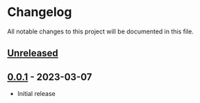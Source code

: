 # Changelog

All notable changes to this project will be documented in this file.

## [Unreleased]

## [0.0.1] - 2023-03-07

- Initial release

[unreleased]: https://github.com/Strixx76/samsungwam
[0.0.1]: https://github.com/Strixx76/samsungwam/tree/v0.0.1
